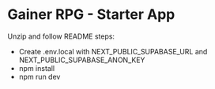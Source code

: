 # Gainer RPG - Starter App

Unzip and follow README steps:
- Create .env.local with NEXT_PUBLIC_SUPABASE_URL and NEXT_PUBLIC_SUPABASE_ANON_KEY
- npm install
- npm run dev
